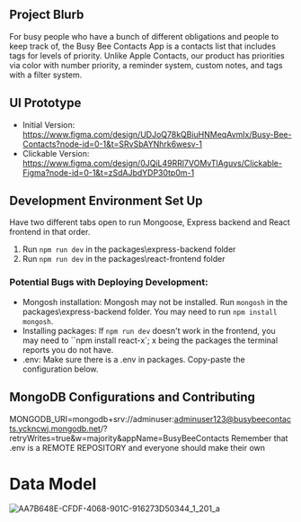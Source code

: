 ## Project Blurb
For busy people who have a bunch of different obligations and people to keep track of, the Busy Bee Contacts App is a contacts list that includes tags for levels of priority. Unlike Apple Contacts, our product has priorities via color with number priority, a reminder system, custom notes, and tags with a filter system.

## UI Prototype
- Initial Version: https://www.figma.com/design/UDJoQ78kQBiuHNMeqAvmIx/Busy-Bee-Contacts?node-id=0-1&t=SRvSbAYNhrk6wesv-1
- Clickable Version: https://www.figma.com/design/0JQiL49RRl7VOMvTlAguvs/Clickable-Figma?node-id=0-1&t=zSdAJbdYDP30tp0m-1

## Development Environment Set Up
Have two different tabs open to run Mongoose, Express backend and React frontend in that order.
1. Run ``npm run dev`` in the packages\express-backend folder
2. Run ``npm run dev`` in the packages\react-frontend folder

### Potential Bugs with Deploying Development:
- Mongosh installation: Mongosh may not be installed. Run ``mongosh`` in the packages\express-backend folder. You may need to run ``npm install mongosh``.
- Installing packages: If ``npm run dev`` doesn't work in the frontend, you may need to ``npm install react-x`; x being the packages the terminal reports you do not have.
- .env: Make sure there is a .env in packages. Copy-paste the configuration below.

## MongoDB Configurations and Contributing
MONGODB_URI=mongodb+srv://adminuser:adminuser123@busybeecontacts.yckncwj.mongodb.net/?retryWrites=true&w=majority&appName=BusyBeeContacts
Remember that .env is a REMOTE REPOSITORY and everyone should make their own

# Data Model
![AA7B648E-CFDF-4068-901C-916273D50344_1_201_a](https://github.com/matteoterrien/Busy-Bee-Contacts/assets/102430146/a3ca8668-2d0b-4cf8-bbe5-6be50f62f664)


